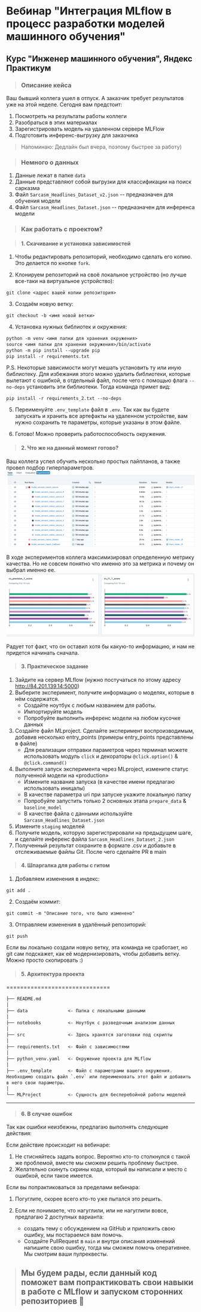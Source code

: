 # Вебинар "Интеграция MLflow в процесс разработки моделей машинного обучения"

## Курс "Инженер машинного обучения", Яндекс Практикум

>### Описание кейса

Ваш бывший коллега ушел в отпуск. А заказчик требует результатов уже на этой неделе. Сегодня вам предстоит:

1. Посмотреть на результаты работы коллеги
2. Разобраться в этих материалах
3. Зарегистрировать модель на удаленном сервере MLFlow
4. Подготовить инференс-выгрузку для заказчика

> Напоминаю: Дедлайн был вчера, поэтому быстрее за работу)

>### Немного о данных

1. Данные лежат в папке `data`
2. Данные представляют собой выгрузки для классификации на поиск сарказма
3. Файл `Sarcasm_Headlines_Dataset_v2.json` -- предназначен для обучения модели
4. Файл `Sarcasm_Headlines_Dataset.json` -- предназначен для инференса модели

>### Как работать с проектом?

>#### 1. Скачивание и установка зависимостей

1. Чтобы редактировать репозиторий, необходимо сделать его копию. Это делается по кнопке `fork`.

2. Клонируем репозиторий на своё локальное устройство (но лучше все-таки на виртуальное устройство):

~~~
git clone <адрес вашей копии репозитория>
~~~

3. Создаём новую ветку:

~~~
git checkout -b <имя новой ветки>
~~~

4. Установка нужных библиотек и окружения:

~~~
python -m venv <имя папки для хранения окружения>
source <имя папки для хранения окружения>/bin/activate
python -m pip install --upgrade pip
pip install -r requirements.txt
~~~

P.S. Некоторые зависимости могут мешать установить ту или иную библиотеку. Для избежания этого можно удалить библиотеки, которые вылетают с ошибкой, в отдельный файл, после чего с помощью флага `--no-deps` установить эти библиотеки. Тогда команда примет вид:

~~~
pip install -r requirements_2.txt --no-deps
~~~

5. Переименуйте `.env_template` файл в `.env`. Так как вы будете запускать и хранить все артефакты на удаленном устройстве, вам нужно сохранить те параметры, которые указаны в этом файле.

6. Готово! Можно проверить работоспособность окружения.

>#### 2. Что же на данный момент готово?

Ваш коллега успел обучить несколько простых пайпланов, а также провел подбор гиперпараметров.
![image](pictures/Experiments.png)

В ходе экспериментов коллега максимизировал определенную метрику качества. Но не совсем понятно что именно это за метрика и почему он выбрал именно ее.
![image](pictures/Metrics.png)

Радует тот факт, что он оставил хотя бы какую-то информацию, и нам не придется начинать сначала.

>#### 3. Практическое задание

1. Зайдите на сервер MLflow (нужно постучаться по этому адресу <http://84.201.139.14:5000>)
2. Выберите эксперимент, получите информацию о моделях, которые в нём содержатся.
    - Создайте ноутбук с любым названием для работы.
    - Импортируйте модель
    - Попробуйте выполнить инференс модели на любом кусочке данных
3. Создайте файл MLproject. Сделайте эксперимент воспроизводимым, добавив несколько entry_points (примеры entry_points представлены в файле)
    - Для реализации отправки параметров через терминал можете использовать модуль `click` и декораторы `@click.option()` & `@click.command()`
4. Выполните запуск эксперимента через MLproject, измените статус полученной модели на «production»
    - Измените название запуска (в качестве имени предлагаю использовать иницалы)
    - В качестве параметра uri при запуске укажите локальную папку
    - Попробуйте запустить только 2 основных этапа `prepare_data` & `baseline_model`
    - В качестве файла с данными используйте `Sarcasm_Headlines_Dataset.json`
5. Измените `staging` моделей
6. Получите модель, которую зарегистрировали на предыдущем шаге, и сделайте инференс файла `Sarcasm_Headlines_Dataset_2.json`
7. Полученный результат сохраните в формате .csv и добавьте в отслеживаемые файлы Git. После чего сделайте PR в main

>#### 4. Шпаргалка для работы с гитом

1. Добавляем изменения в индекс:

~~~
git add .
~~~

2. Создаём коммит:

~~~
git commit -m "Описание того, что было изменено"
~~~

3. Отправляем изменения в удалённый репозиторий:

~~~
git push
~~~

Если вы локально создали новую ветку, эта команда не сработает, но git сам подскажет, как её модернизировать, чтобы добавить ветку. Можно просто скопировать :)

>#### 5. Архитектура проекта

==============================

    ├── README.md 
    │         
    ├── data               <- Папка c локальными данными
    │
    ├── notebooks          <- Ноутбук с разведочным анализом данных
    │
    ├── src                <- Здесь хранятся заготовки под скрипты
    │
    ├── requirements.txt   <- Файл с зависимостями
    │
    ├── python_venv.yaml   <- Окружение проекта для MLflow
    │
    ├── .env_template      <- Файл с параметрами вашего окружения. Необходимо создать файл `.env` или переименовать этот файл и добавить в него свои параметры.
    │
    └── MLProject          <- Сущность для бесперебойной работы моделей            

-----------------

>#### 6. В случае ошибок

Так как ошибки неизбежны, предлагаю выполнять следующие действия:

Если действие происходит на вебинаре:

1. Не стисняйтесь задать вопрос. Вероятно кто-то столкнулся с такой же проблемой, вместе мы сможем решить проблему быстрее.
2. Желательно скинуть скрины кода, который вы написали и место с ошибкой, если такое имеется.

Если вы попрактиковаться за пределами вебинара:

1. Погуглите, скорее всего кто-то уже пытался это решить.

2. Если не понимаете, что нагуглили, или не нагуглили вовсе, предлагаю 2 доступных варианта:

    - создать тему с обсуждением на GitHub и приложить свою ошибку, мы постараемся вам помочь.
    - Создайте PullRequest в `main` и внутри описания изменений напишите свою ошибку, тогда мы сможем помочь оперативнее. Мы смотрим ваши пулреквесты.

> ## Мы будем рады, если данный код поможет вам попрактиковать свои навыки в работе с MLflow и запуском сторонних репозиториев 🥸
